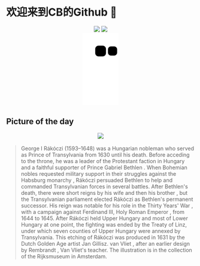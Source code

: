 
# 欢迎来到CB的Github 👋

<div align="center">
  <img height="137px" src="https://github-readme-stats.vercel.app/api?username=SuperCB&show_icons=true&theme=radical" />
  <img height="137px" src="https://github-readme-stats.vercel.app/api/top-langs/?username=SuperCB&hide_title=true&hide_border=true&layout=compact&langs_count=6&text_color=000&icon_color=fff" />
</div>


<div align="center">
    <img src="./contribution-snake/github-contribution-grid-snake.svg" />
</div>



## Picture of the day
<div align="center">
  <img width=400px src="https://upload.wikimedia.org/wikipedia/commons/thumb/9/95/George_I_%28Gy%C3%B6rgy%29_R%C3%A1k%C3%B3czi_%281593-1648%29_-_Rembrandt_van_Rijn_%26_Jan_Gillisz._van_Vliet.jpg/600px-George_I_%28Gy%C3%B6rgy%29_R%C3%A1k%C3%B3czi_%281593-1648%29_-_Rembrandt_van_Rijn_%26_Jan_Gillisz._van_Vliet.jpg" />
</div>

>George I Rákóczi  (1593–1648) was a Hungarian nobleman who served as  Prince of Transylvania  from 1630 until his death. Before acceding to the throne, he was a leader of the Protestant faction in Hungary and a faithful supporter of Prince  Gabriel Bethlen . When  Bohemian nobles  requested military support in their struggles against the  Habsburg monarchy , Rákóczi persuaded Bethlen to help and commanded Transylvanian forces in several battles. After Bethlen's death, there were short reigns by  his wife  and then  his brother , but the Transylvanian parliament elected Rákóczi as Bethlen's permanent successor. His reign was notable for his role in the  Thirty Years' War , with a campaign against  Ferdinand III, Holy Roman Emperor , from 1644 to 1645. After Rákóczi held  Upper Hungary  and most of Lower Hungary at one point, the fighting was ended by the Treaty of Linz, under which seven counties of Upper Hungary were annexed by Transylvania. This  etching  of Rákóczi was produced in 1631 by the  Dutch Golden Age  artist  Jan Gillisz. van Vliet , after an earlier design by  Rembrandt , Van Vliet's teacher. The illustration is in the collection of the  Rijksmuseum  in Amsterdam.


